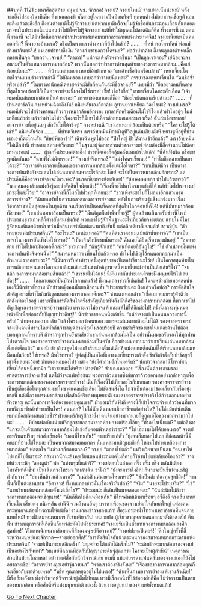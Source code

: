 ##บทที่ 1121 : มหาศึกสุดท้าย มนุษย์ vs. จักรกล!
จางเย่?
จางเย่ไหน?
จางเย่คนนั้นน่ะนะ?
หลังจากอึ้งไปสองวินาทีเต็ม ที่งานแถลงข่าวก็ตกอยู่ในความปั่นป่วนทันที ทุกคนต่างไม่อยากจะเชื่อหูตัวเอง ตะลึงแล้วตะลึงอีก ถึงคนต่างชาติไม่รู้จักจางเย่ แต่พวกเขามีหรือจะไม่รู้จักชื่ออันกระฉ่อนเลือนลั่นตลอดมา คนในประเทศนี้แน่นอนว่าไม่มีใครไม่รู้จักจางเย่ แต่ที่ทำให้ทุกคนไม่คาดคิดก็คือ ที่วงการนี้ ณ ตอนนี้ เวลานี้ จะได้ยินชื่อนี้ออกจากปากประธานสมาคมหมากกระดานแห่งประเทศจีน!
จางเย่เนี่ยนะเป็นคนออกศึก?
นี่นายจะบ้าเหรอ?
หรือเป็นพวกเราต่างหากที่บ้าไปแล้ว!?
……
 
ที่หน้าจอโทรทัศน์
พ่อแม่ต่างพากันตะลึง!
แม่เอ่ยท่าทางอึ้งงัน “ตาแก่ เขาบอกว่าใครนะ?”
พ่ออ้าปากค้าง อึ้งจนลูกตาดำหดเล็กกลายเป็นจุด “บอกว่า...จางเย่!”
“ตาเถร!” แม่กระเด้งตัวพรวดขึ้นมา “เป็นลูกเราเรอะ? เย่น้อยจะลงสนามเป็นตัวแทนวงการหมากล้อม? พวกนั้นบอกว่าปราการด่านสุดท้ายของวงการหมากล้อม...คือเย่น้อยเนี่ยนะ?”
……
 
ที่บ้านเหล่าเหยา
เหยามี่อ้าปากหวอ “เขาอ่านชื่อผิดหรือเปล่า?”
เหยาเจี้ยนไฉตกใจจนแทบร่วงจากเก้าอี้ “ไม่ผิดหรอก เขาบอกว่าจางเย่นี่แหละ!”
ภรรยาของเหยาเจี้ยนไฉ “คนชื่อซ้ำหรือเปล่า?”
“ในบรรดานักคณิตศาสตร์จะมีสักกี่คนกันล่ะที่ชื่อจางเย่?” เหยามี่ว่า “อีกอย่างคนที่ฉลาดที่สุดในรอบร้อยปีก็เป็นอาจารย์จางนี่เองไม่ใช่เหรอ! เชี่ย! เชี่ย! เชี่ย!”
เหยาเจี้ยนไฉกระอักเลือด “เจ้าหมอนั่นเล่นหมากล้อมเป็นด้วยเรอะ!”
ภรรยาของเขาเองก็ช็อก “มีอะไรผิดพลาดรึเปล่านะ?”
……
 
ที่บ้านสตาร์ควีน
จางหย่วนฉีตะลึงงัน!
หนิงหลันเองก็ตาค้าง อุทานยาวเหยียด “อะไรนะ? จางเย่เหรอ? หมอนี่ยังจะไปสร้างหายนะที่วงการหมากล้อมอีกเรอะ เขาลาพักครึ่งเดือนไม่ใช่รึไง แล้วทำไมอยู่ๆ โผล่มาอีกแล้วล่ะ แล้วว่าทำไมไม่ว่าเรื่องอะไรก็มีเขาไปเอี่ยวด้วยหมดเลยล่ะหา พรืด! ฉันล่ะเชื่อเขาเลย! อาจารย์จางนี่อยู่เฉยๆ สักวันไม่ได้จริงๆ!”
จางหย่วนฉี “เขาเล่นหมากล้อมเป็นด้วยหรือ”
“ใครจะไปรู้ได้เล่า!” หนิงหลันร้อง
……
 
ที่บ้านเจ๊เหรา
เหราอ้ายหมิ่นที่กำลังดูทีวีอยู่แค่นเสียงดังหึ
หยางซูที่อยู่ที่บ้านเธอเองก็ตะโกนลั่น “ศิษย์พี่ของข้า!”
เฉินเฉินพูดไม่ออก “ป้าใหญ่ ป้าได้งานเข้าอีกแล้ว”
เหราอ้ายหมิ่น “ไอ้เด็กบ้านี่ ทำชอบแส่หาแต่เรื่องนะ!”
ในฐานะผู้จัดการส่วนตัวของจางเย่ ย่อมต้องมีสื่อจำนวนไม่น้อยมาหาเธอแน่
……
 
ผู้ชมทั้งประเทศต่างอึ้ง!
ชาวเน็ตเองก็คลุ้มคลั่งแทบบ้าไปแล้ว!
“นี่ฉันฟังผิด หรือเขาพูดผิดกันนะ”
“นายฟังไม่ผิดหรอก!”
“จางเย่จริงเหรอ?”
“แม่งโคตรเชี่ยเลย!”
“ทำไมถึงกลายเป็นเขาได้วะ?”
“อาจารย์จางกลายเป็นคนของวงการหมากล้อมตั้งแต่เมื่อไรหา?”
“เขาเป็นพิธีกร เป็นดาราวงการบันเทิงยังจะแล่นไปเล่นหมากล้อมหาอะไรอีกล่ะ โอ๊ย! จะไปเป็นดาวหมากล้อมอีกเรอะ? แต่ประเด็นก็คืออาจารย์จางจะไหวเรอะ? ขนาดเซี่ยงหรงยังแพ้เลย!”
“สมาคมหมากฯ บ้าไปแล้วเหรอ?”
“พวกสมองกล้ามแม่งยังรู้เลยว่าตัดสินใจผิดแล้ว!”
“เรื่องนี้จะไปหาใครมาแข่งก็ได้ แต่ทำไมไปหาจางเย่มาซะงั้นล่ะโว้ย!”
“อาจารย์จางนี่ก็โผล่ไปทั่วทุกที่เลยนะ!”
“ข่าวเพิ่งจะซาไปก็โผล่มาอีกแล้วเหรออาจารย์จาง?”
“ฉันยอมรับในความฉลาดของอาจารย์จางนะ พลังในการเรียนรู้แข็งแกร่งมาก เรื่องวิชาการเขาเป็นสุดยอดในทุกด้าน จนเรียกว่าเป็นคนที่ฉลาดที่สุดในโลกตอนนี้ก็ได้! แต่นี่มันหมากล้อมเชียวนะ!”
“เขาเล่นหมากล้อมเป็นเหรอ?”
“มีแต่ภูตผีเท่านั้นที่จะรู้!”
ผู้คนล้วนเกินจะรับข่าวนี้ไหว!
ประชาชนชาวเกาหลีก็ต่างสับสนเช่นกัน!
พวกเขาไม่รู้จักพื้นฐานอะไรเกี่ยวกับจางเย่เลย แทบไม่มีใครรู้จักหมอนี่เลยด้วยซ้ำ ทว่าเมื่ออินเทอร์เน็ตพัฒนามาถึงขั้นนี้ แค่คลิกเดียวก็เจอแล้ว!
ชาวญี่ปุ่น
“ตัวหายนะแห่งประเทศจีน?”
“อะไรนะ? เขาน่ะเหรอ?”
“คนที่ด่าเราตอนม.เป่ยต้านั่นเหรอ?”
“เขาเป็นดาราในวงการบันเทิงไม่ใช่เหรอ?”
“เป็นเจ้าตัวบัดซบนั่นเรอะ? ฉันเคยได้ยินเรื่องของมันอยู่!”
“สมควรตาย ทำไมไปเอามันออกศึกล่ะ?”
ชาวเกาหลี
“ฉันรู้จักเขา!”
“คนที่ต่อยลีอันกูไง!”
“ใช่ ตัวเน่าเหม็นแห่งวงการบันเทิงจีนคนนั้น!”
“สมาคมหมากฯ เพี้ยนไปแล้วเหรอ ทำไมไปเชิญไอ้คนนอกคอกมาเป็นตัวแทนเราออกรบวะ?”
“นี่มันการรับคำท้ารบครั้งสุดท้ายของปีเตอร์เชียวนะโว้ย! เป็นโอกาสสุดท้ายในการพลิกกระดานของโลกหมากล้อมแล้วนะ! แข่งสำคัญขนาดนี้พวกนั้นแม่งทำเป็นล้อเล่นรึไง?”
“จบแล้ว วงการหมากล้อมจบสิ้นแล้ว!”
“เขาชนะไม่ได้แน่! นี่มันเท่ากับประเคนศีรษะฝั่งมนุษย์ให้ไปเลยชัดๆ!”
……
 
โลกภายนอกปั่นป่วนโกลาหลแล้ว!
ที่งานแถลงข่าวก็เช่นกัน!
ในระหว่างถ่ายทอดสดนั้นเองก็มีนักข่าวซักถาม
นักข่าวหญิงคนนั้นยกมือถามซ้ำ “ประธานซ่านคะ ผิดแล้วหรือปล่า? การตัดสินใจสำคัญอย่างนี้ทำไมถึงเชิญคนนอกวงการมาออกศึกคะ?”
ซ่านตงเหอกล่าว “เชื่อผม พวกเรารู้ตัวดีว่ากำลังทำอะไรอยู่ เพราะเป็นการตัดสินใจครั้งสำคัญเกี่ยวพันถึงศักดิ์ศรีของวงการหมากล้อม ที่พวกเราไปอัญเชิญรองศาสตราจารย์จางมาช่วย เพราะเราไม่อาจแพ้ และแพ้ไม่ได้อีกต่อไป! ครั้งนี้เราจะทุ่มหมดหน้าตักเพื่อต่อกรกับปัญญาประดิษฐ์!”
นักข่าวชายคนหนึ่งเอ่ยขึ้น “แต่ว่าจางเย่เป็นคนนอกวงการนี่ครับ!”
ซ่านตงเหอถามกลับ “แล้วใครบอกว่าคนนอกวงการจะเล่นหมากล้อมไม่ได้? รองศาสตราจารย์จางเป็นคนที่ทราบโดยทั่วกันว่าชาญฉลาดที่สุดในรอบร้อยปี ความสำเร็จของเขาในแต่ละด้านไม่ต้องบอกทุกคนก็ทราบดี ถ้าหากทุกท่านยังสงสัยว่าเขาเล่นหมากล้อมไม่เป็น อย่างนั้นผมขอรับรองให้ทุกท่านโปรดวางใจ รองศาสตราจารย์จางเล่นหมากล้อมเป็นครับ อีกอย่างผมทราบมาว่าเขาเรียนเล่นหมากล้อมตั้งแต่เด็กแล้ว”
พวกนักข่าวล้วนพูดไม่ออก!
เรียนมาตั้งแต่เด็ก?
แม่งตอนเด็กฉันก็ได้เรียนหมากล้อมเหมือนกันว้อย!
ใช่เหรอ? มันใช่เหรอ? คู่ต่อสู้เป็นเอไอที่เอาชนะเซี่ยงหรงเก้าดั้ง ชินจิเก้าดั้งกับปาร์คยูฮวีเก้าดั้งเลยนะว้อย!
ซ่านตงเหอมองไปข้างล่าง “ยังมีคำถามอีกไหมครับ?”
นักข่าวจากสถานีโทรทัศน์เซี่ยงไฮ้คนหนึ่งยกมือ “เราจะชนะได้หรือเปล่าครับ?”
ซ่านตงเหอตอบ “เรื่องนั้นต้องรอชมรองศาสตราจารย์จางแล้ว! แต่ไม่ว่าจะแพ้หรือชนะ พวกเราล้วนซาบซึ้งกับการก้าวออกมาอย่างกล้าหาญเพื่อวงการหมากล้อมของรองศาสตราจารย์จาง! เดิมทีเรื่องนี้ไม่เกี่ยวอะไรกับเขาเลย รองศาสตราจารย์จางเป็นผู้เลื่องลือในทุกด้าน เขาไม่ขาดแคลนชื่อเสียง ไม่ขัดสนสิ่งใด ไม่จำเป็นต้องมาข้องเกี่ยวกับเรื่องยุ่งยากนี้ แต่เพื่อวงการหมากล้อม เพื่อศักดิ์ศรีของมนุษยชาติ รองศาสตราจารย์จางจึงได้ก้าวออกมาอย่างห้าวหาญ ฉะนั้นพวกเราจึงต้องขอขอบคุณเขา!”
ฝ่ายอเมริกันฟังถึงตรงนี้ก็เข้าใจกระจ่างแล้วว่าคนที่พวกเขาเชิญมารับคำท้ารบเป็นใคร!
คนนอก?
ไม่ใช่นักเดินหมากมืออาชีพแต่อย่างใด?
ไม่ใช่แม้แต่นักเดินหมากมือสมัครเล่นด้วยซ้ำ?
ฝ่ายอเมริกันรู้สึกขำยิ่ง!
คนจีนอย่างพวกนายก็ดูถูกเอไอของพวกเรามากไปนะ!
……
 
ที่บ้านพ่อกับแม่
แม่จิกลูกชายออกมาจากห้อง
จางเย่ร้องโอ๊ยๆ “ทำอะไรเนี่ยแม่?”
แม่ถลึงตา “แกจะเป็นตัวแทนวงการหมากล้อมไปแข่งกับคอมพิวเตอร์เรอะ?”
“ใช่ เอ๊ะ ผมไม่ได้บอกเหรอ” จางเย่กะพริบตาปริบๆ
พ่อส่งเสียงดัง “บอกที่ไหนกัน!”
จางเย่รีบแก้ตัว “ยุ่งจนลืมบอกไปเลย ก็ก่อนหน้านี้มีคนมาที่บ้านใช่ไหมล่ะ เป็นคนจากสมาคมหมากฯ นั่นแหละมาเชิญผมถึงที่ ให้ผมไปช่วยเหลือวงการหมากล้อม”
พ่อตกใจ “แล้วแกก็ตอบตกลง?”
จางเย่ “ตกลงไปแล้ว”
แม่วิงเวียนจะเป็นลม “คนเขาให้ไปแกก็ไปงั้นเรอะ? กล้ามากนักนะ! เคยเรียนตอนประถมแค่ไม่กี่คาบก็ริอ่านไปแข่งกับเอไอแล้ว?”
จางเย่หัวเราะหึๆ “ลองดูน่า”
พ่อ “แข่งพรุ่งนี้แล้วรึ?”
จางเย่ตอบในลำคอ
กริ๊ง กริ๊ง กริ๊ง พลันมีเสียงโทรศัพท์ดังขึ้น!
เป็นเฉินกวงโทรมา
“เหล่าเฉิน ว่าไง?”
“ยังจะมาว่าไงอีก! ก็นายจะปีนขึ้นฟ้าน่ะสิผู้กำกับจาง!”
“ฮ่า เห็นข้าวแล้วเหรอ?”
“แน่ล่ะสิ แต่นายจะไหวเหรอ?”
“จำเป็นล่ะ ต้องทุ่มสุดชีวิต!”
จากนั้นก็เป็นต่งซานซาน
“อิตาจาง! ที่งานแถลงข่าวนั่นเรื่องจริงรึเปล่า?”
“จริง”
“นายจะไปรบจริง?”
“ใช่”
“นายเรียนเล่นหมากล้อมตั้งแต่เมื่อไร?”
“ประถมน่ะ ก็เล่นเป็นมาตลอดแหละ”
“ฉันล่ะนึกไม่ถึงว่าวงการหมากล้อมจะเชิญนาย!”
“ฉันก็นึกไม่ถึงเหมือนกัน”
มีโทรศัพท์เข้ามาเรื่อยๆ
อวี๋อิ่งอี๋ จางเสีย เหยาเจี้ยนไฉ เสี่ยวตง หนิงหลัน ฮาฉีฉี รวมถึงคนอื่นๆ บรรดาเพื่อนของจางเย่ตกใจกันยกใหญ่ แต่ละคนตระหนกจนต้องโทรถามให้แน่ชัด!
งานแถลงข่าวจบลงแล้ว!
สื่อรุมกระหน่ำโทรหาเหราอ้ายหมิ่นจนสายแทบไหม้!
ทางฝั่งสมาคมหมากฯ ก็เช่นเดียวกัน!
บนเวยป๋อ ผู้เชี่ยวชาญหลายคนออกมาตั้งข้อสงสัย!
คืนนั้น ข่าวเหตุการณ์ที่เกิดขึ้นก็แพร่สะพัดไปทั่วประเทศ!
‘จางเย่รับเป็นตัวแทนวงการหมากล้อมลงศึกสุดท้าย!’
‘ตัวแทนนักหมากล้อมคนที่สี่ของมนุษย์คือจางเย่?’
‘จางเย่ปะทะปีเตอร์!’
‘ศึกใหญ่ครั้งที่สี่ระหว่างมนุษย์และจักรกล—จางเย่ออกศึก!’
‘การตัดสินใจอันน่าตระหนกของสมาคมหมากกระดานแห่งประเทศจีน!’
‘จางเย่เป็นกระแสอีกครั้ง!’
‘มนุษย์จะโต้กลับได้หรือไม่?’
‘ระดับทักษะมากล้อมของจางเย่เป็นอย่างไรกันแน่?’
‘มนุษย์ที่ฉลาดที่สุดกับปัญญาประดิษฐ์สุดแกร่ง ใครจะเป็นผู้กำชัย?’
เหตุการณ์ล้วนปั่นป่วนโกลาหล!
อย่าว่าแต่สื่อกับนักวิจารณ์เลย ยามนี้ แม้แต่บรรดาแฟนคลับของจางเย่เองก็ยังไม่อยากจะเชื่อ!
“อาจารย์จางคุณอย่าวุ่นวายน่า”
“พวกเราต้องจริงจังนะ”
“เรื่องของวงการหมากล้อมคุณก็จะเอี่ยวกับเขาด้วยเหรอ”
“พรืด คุณลาหยุดอยู่ไม่ใช่เหรอ!”
“ฉันเห็นภาพอาจารย์จางแพ้เขาแล้วเนี่ย!”
มีทั้งเสียงกังขา ทั้งคำวิพากษ์วิจารณ์อยู่เต็มไปหมด ทว่ามีเรื่องหนึ่งที่ไร้ข้อสงสัยก็คือ
ไม่ว่าความเป็นตายของหมากล้อม
หรือศักดิ์ศรีแห่งมนุษยชาติ
ขณะนี้ ล้วนวางอยู่บนบ่าของจางเย่ทั้งหมดแล้ว!
 


[Go To Next Chapter]( ./222.md)